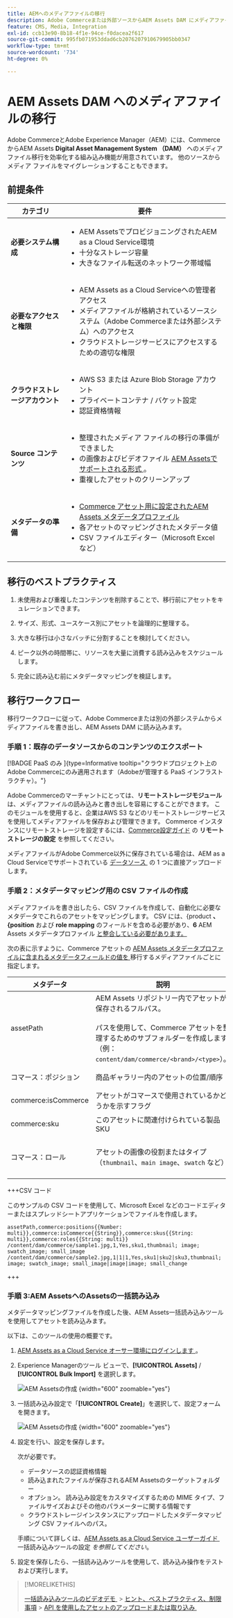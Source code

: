 ```yaml
---
title: AEMへのメディアファイルの移行
description: Adobe Commerceまたは外部ソースからAEM Assets DAM にメディアファイルを移行します。
feature: CMS, Media, Integration
exl-id: ccb13e90-8b18-4f1e-94ce-f0dacea2f617
source-git-commit: 995fb071953ddad6cb2076207910679905bb0347
workflow-type: tm+mt
source-wordcount: '734'
ht-degree: 0%

---
```


# AEM Assets DAM へのメディアファイルの移行

Adobe CommerceとAdobe Experience Manager（AEM）には、CommerceからAEM Assets **Digital Asset Management System （DAM）** へのメディアファイル移行を効率化する組み込み機能が用意されています。 他のソースからメディア ファイルをマイグレーションすることもできます。

## 前提条件

| カテゴリ | 要件 |
|----------|-------------|
| **必要システム構成** | <ul><li>AEM AssetsでプロビジョニングされたAEM as a Cloud Service環境</li><li>十分なストレージ容量</li><li>大きなファイル転送のネットワーク帯域幅</li></ul> |
| **必要なアクセスと権限** | <ul><li>AEM Assets as a Cloud Serviceへの管理者アクセス</li><li>メディアファイルが格納されているソースシステム（Adobe Commerceまたは外部システム）へのアクセス</li><li>クラウドストレージサービスにアクセスするための適切な権限</li></ul> |
| **クラウドストレージアカウント** | <ul><li>AWS S3 または Azure Blob Storage アカウント</li><li>プライベートコンテナ / バケット設定</li><li>認証資格情報</li></ul> |
| **Source コンテンツ** | <ul><li>整理されたメディア ファイルの移行の準備ができました</li><li>の画像およびビデオファイル <a href="https://experienceleague.adobe.com/ja/docs/experience-manager-cloud-service/content/assets/file-format-support#image-formats">AEM Assetsでサポートされる形式 </a>。</li><li>重複したアセットのクリーンアップ</li></li> |
| **メタデータの準備** | <ul><li><a href="https://experienceleague.adobe.com/ja/docs/commerce-admin/content-design/aem-asset-management/getting-started/aem-assets-configure-aem">Commerce アセット用に設定されたAEM Assets メタデータプロファイル </a></li><li>各アセットのマッピングされたメタデータ値</li><li>CSV ファイルエディター（Microsoft Excel など）</li></ul> |

## 移行のベストプラクティス

1. 未使用および重複したコンテンツを削除することで、移行前にアセットをキュレーションできます。

1. サイズ、形式、ユースケース別にアセットを論理的に整理する。

1. 大きな移行は小さなバッチに分割することを検討してください。

1. ピーク以外の時間帯に、リソースを大量に消費する読み込みをスケジュールします。

1. 完全に読み込む前にメタデータマッピングを検証します。

## 移行ワークフロー

移行ワークフローに従って、Adobe Commerceまたは別の外部システムからメディアファイルを書き出し、AEM Assets DAM に読み込みます。

### 手順 1：既存のデータソースからのコンテンツのエクスポート

[!BADGE PaaS のみ &#x200B;]{type=Informative tooltip="クラウドプロジェクト上のAdobe Commerceにのみ適用されます（Adobeが管理する PaaS インフラストラクチャ）。"}

Adobe Commerceのマーチャントにとっては、**リモートストレージモジュール** は、メディアファイルの読み込みと書き出しを容易にすることができます。 このモジュールを使用すると、企業はAWS S3 などのリモートストレージサービスを使用してメディアファイルを保存および管理できます。 Commerce インスタンスにリモートストレージを設定するには、[Commerce設定ガイド &#x200B;](https://experienceleague.adobe.com/ja/docs/commerce-operations/configuration-guide/storage/remote-storage/remote-storage-aws-s3) の **リモートストレージの設定** を参照してください。

メディアファイルがAdobe Commerce以外に保存されている場合は、AEM as a Cloud Serviceでサポートされている [&#x200B; データソース &#x200B;](https://experienceleague.adobe.com/ja/docs/experience-manager-cloud-service/content/assets/assets-view/bulk-import-assets-view#prerequisites) の 1 つに直接アップロードします。

### 手順 2：メタデータマッピング用の CSV ファイルの作成

メディアファイルを書き出したら、CSV ファイルを作成して、自動化に必要なメタデータでこれらのアセットをマッピングします。 CSV には、&lbrace;product **、&lbrace;position** および **role mapping** のフィールドを含める必要があり、**6** AEM Assets メタデータプロファイル [&#x200B; と整合している必要があります。](configure-aem.md#configure-a-metadata-profile)

次の表に示すように、Commerce アセットの [AEM Assets メタデータプロファイルに含まれるメタデータフィールドの値を &#x200B;](configure-aem.md) 移行するメディアファイルごとに指定します。

| メタデータ | 説明 | 値 |
|-------|-------------|--------|
| assetPath | AEM Assets リポジトリー内でアセットが保存されるフルパス。<br><br> パスを使用して、Commerce アセットを整理するためのサブフォルダーを作成します（例：`content/dam/commerce/<brand>/<type>`）。 | `/content/dam/commerce/<sub-folder>/..<filename>` |
| コマース：ポジション | 商品ギャラリー内のアセットの位置/順序 | パイプで区切られた複数の数値（csv ファイルを参照） |
| commerce:isCommerce | アセットがコマースで使用されているかどうかを示すフラグ | `Yes` |
| commerce:sku | このアセットに関連付けられている製品 SKU | パイプで区切られた複数の文字列値（csv ファイルを参照） |
| コマース：ロール | アセットの画像の役割またはタイプ（`thumbnail`、`main image`、`swatch` など） | セミコロンで区切られた複数の値（例：&quot;thumbnail; image; swatch_image; small_image&quot;） |

+++CSV コード

このサンプルの CSV コードを使用して、Microsoft Excel などのコードエディターまたはスプレッドシートアプリケーションでファイルを作成します。

```csv
assetPath,commerce:positions{{Number: multi}},commerce:isCommerce{{String}},commerce:skus{{String: multi}},commerce:roles{{String: multi}}
/content/dam/commerce/sample1.jpg,1,Yes,sku1,thumbnail; image; swatch_image; small_image
/content/dam/commerce/sample2.jpg,1|1|1,Yes,sku1|sku2|sku3,thumbnail; image; swatch_image; small_image|image|image; small_change
```

+++

### 手順 3:AEM AssetsへのAssetsの一括読み込み

メタデータマッピングファイルを作成した後、AEM Assets一括読み込みツールを使用してアセットを読み込みます。

以下は、このツールの使用の概要です。

1. [AEM Assets as a Cloud Service オーサー環境にログインします &#x200B;](https://experienceleague.adobe.com/ja/docs/experience-manager-cloud-service/content/onboarding/journey/aem-users#login-aem)。

1. Experience Managerのツール ビューで、**[!UICONTROL Assets]** / **[!UICONTROL Bulk Import]** を選択します。

   ![AEM Assetsの作成 &#x200B;](../assets/aem-assets-bulk-import-selection.png){width="600" zoomable="yes"}

1. 一括読み込み設定で「**[!UICONTROL Create]**」を選択して、設定フォームを開きます。

   ![AEM Assetsの作成 &#x200B;](../assets/aem-assets-bulk-import-configuration.png){width="600" zoomable="yes"}

1. 設定を行い、設定を保存します。

   次が必要です。

   * データソースの認証資格情報
   * 読み込まれたファイルが保存されるAEM Assetsのターゲットフォルダー
   * オプション。 読み込み設定をカスタマイズするための MIME タイプ、ファイルサイズおよびその他のパラメーターに関する情報です
   * クラウドストレージインスタンスにアップロードしたメタデータマッピング CSV ファイルへのパス。

   手順について詳しくは、[AEM Assets as a Cloud Service ユーザーガイド &#x200B;](https://experienceleague.adobe.com/ja/docs/experience-manager-cloud-service/content/assets/manage/add-assets#configure-bulk-ingestor-tool) 一括読み込みツールの設定 *を参照してください*。

1. 設定を保存したら、一括読み込みツールを使用して、読み込み操作をテストおよび実行します。

>[!MORELIKETHIS]
>
> [&#x200B; 一括読み込みツールのビデオデモ &#x200B;](https://experienceleague.adobe.com/ja/docs/experience-manager-cloud-service/content/assets/manage/add-assets#asset-bulk-ingestor)
> &#x200B;> [ヒント、ベストプラクティス、制限事項 &#x200B;](https://experienceleague.adobe.com/ja/docs/experience-manager-cloud-service/content/assets/manage/add-assets#tips-limitations)
> &#x200B;> [API を使用したアセットのアップロードまたは取り込み &#x200B;](https://experienceleague.adobe.com/ja/docs/experience-manager-cloud-service/content/assets/admin/developer-reference-material-apis#asset-upload)
